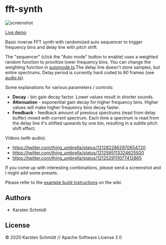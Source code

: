 # fft-synth

![screenshot](https://raw.githubusercontent.com/thi-ng/umbrella/develop/assets/examples/fft-synth.png)

[Live demo](http://demo.thi.ng/umbrella/fft-synth/)

Basic inverse FFT synth with randomized auto sequencer to trigger
frequency bins and delay line with pitch shift.

The "sequencer" (click the "Auto mode" button to enable) uses a weighted
random function to prioritize lower frequency bins. You can change the
weighting function in
[automode.ts](https://github.com/thi-ng/umbrella/blob/develop/examples/fft-synth/src/automode.ts).The
delay line doesn't store samples, but entire spectrums. Delay period is
currently hard coded to 80 frames (see
[audio.ts](https://github.com/thi-ng/umbrella/blob/develop/examples/fft-synth/src/audio.ts)).

Some explanations for various parameters / controls:

- **Decay** - bin gain decay factor. Lower values result in shorter sounds.
- **Attenuation** - exponential gain decay for higher frequency bins.
  Higher values will make higher frequency bins decay faster.
- **Feedback** - feedback amount of previous spectrums (read from delay
  buffer) mixed with current spectrum. Each time a spectrum is read from
  the delay line it's shifted upwards by one bin, resulting in a subtle
  pitch shift effect.

Videos (with audio):

- https://twitter.com/thing_umbrella/status/1212822862970654720
- https://twitter.com/thing_umbrella/status/1212595113324625920
- https://twitter.com/thing_umbrella/status/1212529111077412865

If you come up with interesting combinations, please send a screenshot
and I might add some presets.

Please refer to the [example build
instructions](https://github.com/thi-ng/umbrella/wiki/Example-build-instructions)
on the wiki.

## Authors

- Karsten Schmidt

## License

&copy; 2020 Karsten Schmidt // Apache Software License 2.0
